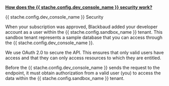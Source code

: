 <p><a href="#" data-toggle="modal" data-target="#consolesecurity"><strong>How does the {{ stache.config.dev_console_name }} security work?</strong></a>
</p>


<div class="modal fade" role="dialog" id="consolesecurity" tab-index="-1" aria-labelledby="MyModalLabel">
  <div class="modal-dialog" role="document">
    <div class="modal-content">
    <div class="modal-header">{{ stache.config.dev_console_name }} Security</div>
     <div class="modal-body">
<p>When your subscription was approved, Blackbaud added your developer account as a user within the {{ stache.config.sandbox_name }} tenant. This sandbox tenant represents a sample database that you can access through the {{ stache.config.dev_console_name }}.</p>
<p>We use OAuth 2.0 to secure the API. This ensures that only valid users have access and that they can only access resources to which they are entitled.</p>

<p>Before the {{ stache.config.dev_console_name }} sends the request to the endpoint, it must obtain authorization from a valid user (you) to access the data within the {{ stache.config.sandbox_name }} tenant.</p>
</div></div></div></div>

 
